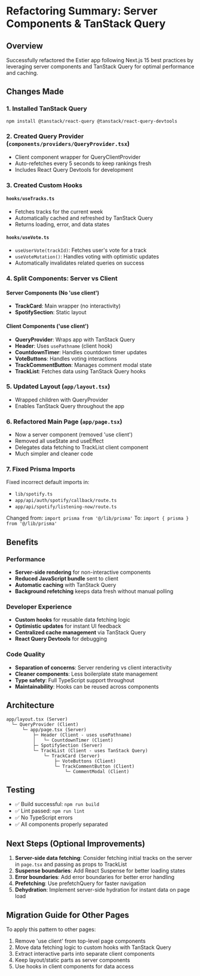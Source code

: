 # Refactoring Summary: Server Components & TanStack Query

## Overview
Successfully refactored the Estier app following Next.js 15 best practices by leveraging server components and TanStack Query for optimal performance and caching.

## Changes Made

### 1. **Installed TanStack Query**
```bash
npm install @tanstack/react-query @tanstack/react-query-devtools
```

### 2. **Created Query Provider** (`components/providers/QueryProvider.tsx`)
- Client component wrapper for QueryClientProvider
- Auto-refetches every 5 seconds to keep rankings fresh
- Includes React Query Devtools for development

### 3. **Created Custom Hooks**

#### `hooks/useTracks.ts`
- Fetches tracks for the current week
- Automatically cached and refreshed by TanStack Query
- Returns loading, error, and data states

#### `hooks/useVote.ts`
- `useUserVote(trackId)`: Fetches user's vote for a track
- `useVoteMutation()`: Handles voting with optimistic updates
- Automatically invalidates related queries on success

### 4. **Split Components: Server vs Client**

#### Server Components (No 'use client')
- **TrackCard**: Main wrapper (no interactivity)
- **SpotifySection**: Static layout

#### Client Components ('use client')
- **QueryProvider**: Wraps app with TanStack Query
- **Header**: Uses `usePathname` (client hook)
- **CountdownTimer**: Handles countdown timer updates
- **VoteButtons**: Handles voting interactions
- **TrackCommentButton**: Manages comment modal state
- **TrackList**: Fetches data using TanStack Query hooks

### 5. **Updated Layout** (`app/layout.tsx`)
- Wrapped children with QueryProvider
- Enables TanStack Query throughout the app

### 6. **Refactored Main Page** (`app/page.tsx`)
- Now a server component (removed 'use client')
- Removed all useState and useEffect
- Delegates data fetching to TrackList client component
- Much simpler and cleaner code

### 7. **Fixed Prisma Imports**
Fixed incorrect default imports in:
- `lib/spotify.ts`
- `app/api/auth/spotify/callback/route.ts`
- `app/api/spotify/listening-now/route.ts`

Changed from: `import prisma from '@/lib/prisma'`
To: `import { prisma } from '@/lib/prisma'`

## Benefits

### Performance
- **Server-side rendering** for non-interactive components
- **Reduced JavaScript bundle** sent to client
- **Automatic caching** with TanStack Query
- **Background refetching** keeps data fresh without manual polling

### Developer Experience
- **Custom hooks** for reusable data fetching logic
- **Optimistic updates** for instant UI feedback
- **Centralized cache management** via TanStack Query
- **React Query Devtools** for debugging

### Code Quality
- **Separation of concerns**: Server rendering vs client interactivity
- **Cleaner components**: Less boilerplate state management
- **Type safety**: Full TypeScript support throughout
- **Maintainability**: Hooks can be reused across components

## Architecture

```
app/layout.tsx (Server)
  └─ QueryProvider (Client)
      └─ app/page.tsx (Server)
          ├─ Header (Client - uses usePathname)
          │   └─ CountdownTimer (Client)
          ├─ SpotifySection (Server)
          └─ TrackList (Client - uses TanStack Query)
              └─ TrackCard (Server)
                  ├─ VoteButtons (Client)
                  └─ TrackCommentButton (Client)
                      └─ CommentModal (Client)
```

## Testing
- ✅ Build successful: `npm run build`
- ✅ Lint passed: `npm run lint`
- ✅ No TypeScript errors
- ✅ All components properly separated

## Next Steps (Optional Improvements)

1. **Server-side data fetching**: Consider fetching initial tracks on the server in `page.tsx` and passing as props to TrackList
2. **Suspense boundaries**: Add React Suspense for better loading states
3. **Error boundaries**: Add error boundaries for better error handling
4. **Prefetching**: Use prefetchQuery for faster navigation
5. **Dehydration**: Implement server-side hydration for instant data on page load

## Migration Guide for Other Pages

To apply this pattern to other pages:

1. Remove 'use client' from top-level page components
2. Move data fetching logic to custom hooks with TanStack Query
3. Extract interactive parts into separate client components
4. Keep layout/static parts as server components
5. Use hooks in client components for data access
